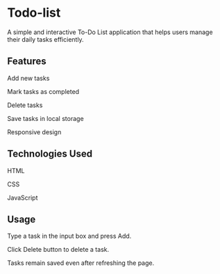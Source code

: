 # Todo-list
A simple and interactive To-Do List application that helps users manage their daily tasks efficiently.

## Features

Add new tasks

Mark tasks as completed

Delete tasks

Save tasks in local storage

Responsive design

## Technologies Used

HTML

CSS

JavaScript

## Usage

Type a task in the input box and press Add.

Click Delete button to delete a task.

Tasks remain saved even after refreshing the page.
